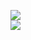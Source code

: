 [![](https://img.shields.io/badge/Made%20With-Github%20Spray-lightgrey.svg?style=for-the-badge&logo=github)](https://github.com/Annihil/github-spray#4363)  
[![](https://i.imgur.com/2DrTn0Z.gif)](https://github.com/Annihil/github-spray)